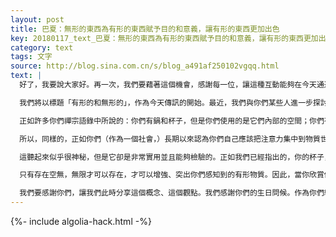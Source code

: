```yaml
---
layout: post
title: 巴夏：無形的東西為有形的東西賦予目的和意義，讓有形的東西更加出色
key: 20180117_text_巴夏：無形的東西為有形的東西賦予目的和意義，讓有形的東西更加出色
category: text
tags: 文字
source: http://blog.sina.com.cn/s/blog_a491af250102vgqq.html
text: |
  好了，我要說大家好。再一次，我們要藉著這個機會，感謝每一位，讓這種互動能夠在今天通過這個特定的窗口，以這種方式發生。再一次的，你們的文明每次做出這樣的傳導連接，都為我們的文明提供了更多的機會，來體驗無限創造的更多的方面，所以，我們感謝你們分享這份禮物。我們也感謝你們（允許我們傳導的）榮幸。

  我們將以標題「有形的和無形的」，作為今天傳訊的開始。最近，我們與你們某些人進一步探討了你們星球上的、你們所稱的「道」和「禪」的觀念。我們提醒你們，正如在許多你們禪宗語錄中所記錄的，很多時候，正是事物的看不見的部分或屬性，讓這些看得見、摸得著的事物變得有用，具有意義。

  正如許多你們禪宗語錄中所說的：你們有鍋和杯子，但是你們使用的是它們內部的空間；你們有很多房間的房子，房子是由構造物建成的，但是你們使用的是房子內部的空間。因此，正如你們的「道」所說的，你們有構造物，但是正是其中的虛無讓構造物有用，正是其中的空無讓它有用。（譯註：此處的構造物指《道德經》第十一章中的車、器和室）所以，從某種意義上說，無形的東西為有形的東西賦予了目的和意義。

  所以，同樣的，正如你們（作為一個社會，）長期以來認為你們自己應該把注意力集中到物質世界（或物質實相、物理世界）中，但是現在，你們也開始同時關注非物質世界，也就是你們所稱的精神、靈魂或心靈。這樣做，並不會以任何形式、任何方式讓你有物質上的損失，反而讓你有更多機會來瞭解空、無、不可見或看似不可見的東西的重要性，領會它們與有形物質融合、整合的重要性。因為沒有空、無，就不可能有真正的有形物質。

  這聽起來似乎很神秘，但是它卻是非常實用並且能夠檢驗的。正如我們已經指出的，你的杯子，如果是實心的，將不能容納任何東西；你的房子，如果沒有留下任何空間，將無法居住。而你，作為一個所謂的實實在在的物質生命體，必須擁有空無，必須擁有看不見的成分，才可以真正成為完整、完全的你，才可以找到你自己的目的和意義，才可以與無限（或全有）相連接；因為無限不可能存在於有限的實體中。

  只有存在空無，無限才可以存在，才可以增強、突出你們感知到的有形物質。因此，當你欣賞你們星球上的花兒、樹、動物、山川河流，以及其他任何一樣東西的時候，首先務必陶醉在你能夠感知的東西上面，陶醉在出現在你面前的東西上面。於此同時，還要深入進去，窺視賦予它它的生氣、它的活力、它的生命、它的存在、它的本質的空無。只有深深地窺視並不明顯存在的空無，才可以更充分的欣賞明顯存在的有形物質。這就是無形和有形的觀看矛盾，無形和有形的結合矛盾。也就是說，無形的東西能夠讓有形的東西更加漂亮、更加出色。

  我們要感謝你們，讓我們此時分享這個概念、這個觀點。我們感謝你們的生日問候。作為你們給予我們文明的禮物的回報，現在，我要問你們，我與我的世界用什麼方式可以幫助你們？
---
```


{%- include algolia-hack.html -%}
